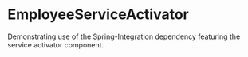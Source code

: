 # EmployeeServiceActivator
Demonstrating use of the Spring-Integration dependency featuring the service activator component.
